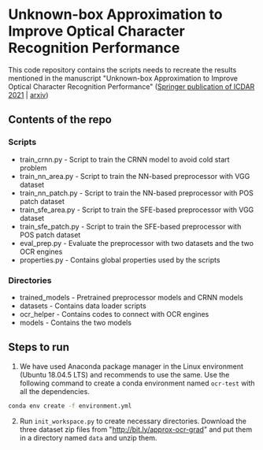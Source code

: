 # Unknown-box Approximation to Improve Optical Character Recognition Performance
This code repository contains the scripts needs to recreate the results mentioned in the manuscript "Unknown-box Approximation to Improve Optical Character Recognition Performance" ([Springer publication of ICDAR 2021](https://link.springer.com/chapter/10.1007/978-3-030-86549-8_31) | [arxiv](https://arxiv.org/abs/2105.07983))
## Contents of the repo
### Scripts
* train_crnn.py - Script to train the CRNN model to avoid cold start problem
* train_nn_area.py - Script to train the NN-based preprocessor with VGG dataset
* train_nn_patch.py - Script to train the NN-based preprocessor with POS patch dataset
* train_sfe_area.py - Script to train the SFE-based preprocessor with VGG dataset
* train_sfe_patch.py - Script to train the SFE-based preprocessor with POS patch dataset
* eval_prep.py - Evaluate the preprocessor with two datasets and the two OCR engines
* properties.py - Contains global properties used by the scripts
### Directories
* trained_models - Pretrained preprocessor models and CRNN models
* datasets - Contains data loader scripts
* ocr_helper - Contains codes to connect with OCR engines
* models - Contains the two models
## Steps to run 
1. We have used Anaconda package manager in the Linux environment (Ubuntu 18.04.5 LTS) and recommends to use the same. Use the following command to create a conda environment named `ocr-test` with all the dependencies.
```bash
conda env create -f environment.yml
```
2.  Run `init_workspace.py` to create necessary directories. Download the three dataset zip files from "http://bit.ly/approx-ocr-grad" and put them in a directory named `data` and unzip them.
